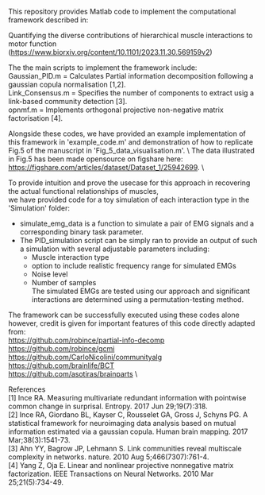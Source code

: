 This repository provides Matlab code to implement the computational framework described in:

Quantifying the diverse contributions of hierarchical muscle interactions to motor function
(https://www.biorxiv.org/content/10.1101/2023.11.30.569159v2)

The the main scripts to implement the framework include: \
Gaussian_PID.m = Calculates Partial information decomposition following a gaussian copula normalisation [1,2]. \
Link_Consensus.m = Specifies the number of components to extract usig a link-based community detection [3]. \
opnmf.m = Implements orthogonal projective non-negative matrix factorisation [4].

Alongside these codes, we have provided an example implementation of this framework in 'example_code.m' and demonstration of how to replicate Fig.5 of the manuscript in
'Fig_5_data_visualisation.m'. \ The data illustrated in Fig.5 has been made opensource on figshare here: https://figshare.com/articles/dataset/Dataset_1/25942699. \

To provide intuition and prove the usecase for this approach in recovering the actual functional relationships of muscles, \
we have provided code for a toy simulation of each interaction type in the 'Simulation' folder: 
- simulate_emg_data is a function to simulate a pair of EMG signals and a corresponding binary task parameter. 
- The PID_simulation script can be simply ran to provide an output of such a simulation with several adjustable parameters including: 
    - Muscle interaction type
    - option to include realistic frequency range for simulated EMGs 
    - Noise level 
    - Number of samples \
The simulated EMGs are tested using our approach and significant interactions are determined using a permutation-testing method.




The framework can be successfully executed using these codes alone however, credit is given for important features of this code directly adapted from: \
https://github.com/robince/partial-info-decomp \
https://github.com/robince/gcmi \
https://github.com/CarloNicolini/communityalg \
https://github.com/brainlife/BCT \
https://github.com/asotiras/brainparts \

References \
[1] Ince RA. Measuring multivariate redundant information with pointwise common change in surprisal. Entropy. 2017 Jun 29;19(7):318. \
[2] Ince RA, Giordano BL, Kayser C, Rousselet GA, Gross J, Schyns PG. A statistical framework for neuroimaging data analysis based on mutual information estimated via a gaussian copula. Human brain mapping. 2017 Mar;38(3):1541-73. \
[3] Ahn YY, Bagrow JP, Lehmann S. Link communities reveal multiscale complexity in networks. nature. 2010 Aug 5;466(7307):761-4. \
[4] Yang Z, Oja E. Linear and nonlinear projective nonnegative matrix factorization. IEEE Transactions on Neural Networks. 2010 Mar 25;21(5):734-49.
